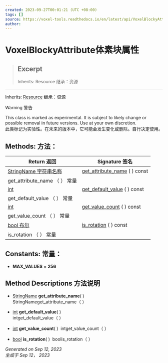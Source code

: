 ```yaml
---
created: 2023-09-27T00:01:21 (UTC +08:00)
tags: []
source: https://voxel-tools.readthedocs.io/en/latest/api/VoxelBlockyAttribute/
author: 
---
```


# VoxelBlockyAttribute体素块属性

> ## Excerpt
> Inherits: Resource 继承：资源

---
Inherits: [Resource](https://docs.godotengine.org/en/stable/classes/class_resource.html) 继承：资源

Warning 警告

This class is marked as experimental. It is subject to likely change or possible removal in future versions. Use at your own discretion.  
此类标记为实验性。在未来的版本中，它可能会发生变化或删除。自行决定使用。

## Methods: 方法：

| Return 返回 | Signature 签名 |
| --- | --- |
| [StringName 字符串名称](https://docs.godotengine.org/en/stable/classes/class_stringname.html) | [get\_attribute\_name](https://voxel-tools.readthedocs.io/en/latest/api/VoxelBlockyAttribute/#i_get_attribute_name) ( ) const  
get\_attribute\_name （ ） 常量 |
| [int](https://docs.godotengine.org/en/stable/classes/class_int.html) | [get\_default\_value](https://voxel-tools.readthedocs.io/en/latest/api/VoxelBlockyAttribute/#i_get_default_value) ( ) const  
get\_default\_value （ ） 常量 |
| [int](https://docs.godotengine.org/en/stable/classes/class_int.html) | [get\_value\_count](https://voxel-tools.readthedocs.io/en/latest/api/VoxelBlockyAttribute/#i_get_value_count) ( ) const  
get\_value\_count （ ） 常量 |
| [bool 布尔](https://docs.godotengine.org/en/stable/classes/class_bool.html) | [is\_rotation](https://voxel-tools.readthedocs.io/en/latest/api/VoxelBlockyAttribute/#i_is_rotation) ( ) const  
is\_rotation （ ） 常量 |

## Constants: 常量：

-   **MAX\_VALUES** = **256**

## Method Descriptions 方法说明

-   [StringName](https://docs.godotengine.org/en/stable/classes/class_stringname.html) **get\_attribute\_name**( )  
    StringNameget\_attribute\_name（ ）
    
-   [int](https://docs.godotengine.org/en/stable/classes/class_int.html) **get\_default\_value**( )  
    intget\_default\_value（ ）
    
-   [int](https://docs.godotengine.org/en/stable/classes/class_int.html) **get\_value\_count**( )  intget\_value\_count（ ）
    
-   [bool](https://docs.godotengine.org/en/stable/classes/class_bool.html) **is\_rotation**( )  boolis\_rotation（ ）
    

_Generated on Sep 12, 2023  
生成于 Sep 12， 2023_
